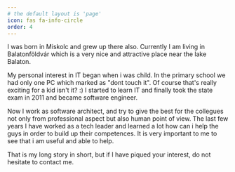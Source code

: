 ```yaml
---
# the default layout is 'page'
icon: fas fa-info-circle
order: 4
---
```


I was born in Miskolc and grew up there also. Currently I am living in Balatonföldvár which is a very nice and attractive place near the lake Balaton.

My personal interest in IT began when i was child. In the primary school we had only one PC which marked as "dont touch it". Of course that's really exciting for a kid isn't it? :)
I started to learn IT and finally took the state exam in 2011 and became software engineer.

Now I work as software architect, and try to give the best for the collegues not only from professional aspect but also human point of view.
The last few years I have worked as a tech leader and learned a lot how can i help the guys in order to build up their competences. It is very important to me to see that i am useful and able to help.

That is my long story in short, but if I have piqued your interest, do not hesitate to contact me.
